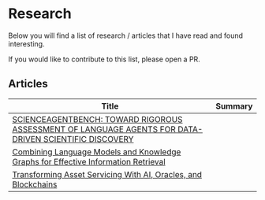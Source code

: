 
# Research

Below you will find a list of research / articles that I have read and found interesting.

If you would like to contribute to this list, please open a PR.


## Articles


| Title | Summary |
| --- | --- |
| [SCIENCEAGENTBENCH: TOWARD RIGOROUS ASSESSMENT OF LANGUAGE AGENTS FOR DATA-DRIVEN SCIENTIFIC DISCOVERY](docs/2410.05080v2.pdf) |  |
| [Combining Language Models and Knowledge Graphs for Effective Information Retrieval](docs/Combining_Language_Models_and_Knowledge_Graphs_for_Effective_Information_Retrieval.pdf) |  |
| [Transforming Asset Servicing With AI, Oracles, and Blockchains](docs/transforming-asset-servicing-with-ai-oracles-and-blockchains.pdf) |  |
